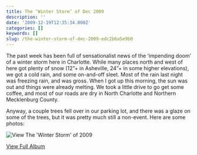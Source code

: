 ```yaml
---
title: The ‘Winter Storm’ of Dec 2009
description: ''
date: '2009-12-19T12:35:34.000Z'
categories: []
keywords: []
slug: /the-winter-storm-of-dec-2009-edc2b6a5e9b0
---
```


The past week has been full of sensationalist news of the ‘impending doom’ of a winter storm here in Charlotte. While many places north and west of here got plenty of snow (12”+ in Asheville, 24”+ in some higher elevations), we got a cold rain, and some on-and-off sleet. Most of the rain last night was freezing rain, and was gross. When I got up this morning, the sun was out and things were already melting. We took a little drive to go get some coffee, and most of our roads are dry in North Charlotte and Northern Mecklenburg County.

Anyway, a couple trees fell over in our parking lot, and there was a glaze on some of the trees, but it was pretty much still a non-event. Here are some photos:

![View The 'Winter Storm' of 2009](https://cdn-images-1.medium.com/max/800/0*vtB_tqff0ubJG3g-.jpg)

[View Full Album](http://cid-3fad32be06eb12d7.skydrive.live.com/redir.aspx?page=browse&resid=3FAD32BE06EB12D7!176&ct=photos)